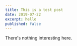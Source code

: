 ```yaml
---
title: This is a test post
date: 2019-07-22
excerpt: hello
published: false
---
```


There's nothing interesting here.
